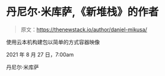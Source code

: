 # 丹尼尔·米库萨,《新堆栈》的作者

> 原文：<https://thenewstack.io/author/daniel-mikusa/>

使用云本机构建包以简单的方式容器映像

2021 年 8 月 27 日，7:00am

丹尼尔·米库萨
